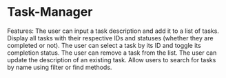 # Task-Manager

Features:
The user can input a task description and add it to a list of tasks.
Display all tasks with their respective IDs and statuses (whether they are completed or not).
The user can select a task by its ID and toggle its completion status.
The user can remove a task from the list.
The user can update the description of an existing task.
Allow users to search for tasks by name using filter or find methods.

